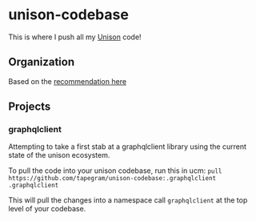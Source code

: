# unison-codebase

This is where I push all my [Unison](https://www.unison-lang.org/) code!

## Organization
Based on the [recommendation here](https://www.unisonweb.org/docs/codebase-organization/)

## Projects

### graphqlclient
Attempting to take a first stab at a graphqlclient library using the current state of the unison ecosystem.

To pull the code into your unison codebase, run this in ucm:
`pull https://github.com/tapegram/unison-codebase:.graphqlclient .graphqlclient`

This will pull the changes into a namespace call `graphqlclient` at the top level of your codebase.
